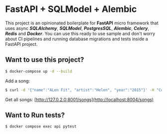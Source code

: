 # FastAPI + SQLModel + Alembic
This project is an opinionated boilerplate for **FastAPI** micro framework that uses async **_SQLAlchemy_**, **_SQLModel_**, **_PostgresSQL_**, _**Alembic**_, **_Celery_**, _**Redis**_ and **_Docker_**. You can use this ready to use sample and don't worry about CI pipelines and running database migrations and tests inside a FastAPI project.

## Want to use this project?

```sh
$ docker-compose up -d --build
```


Add a song:

```sh
$ curl -d '{"name":"ALen Fit", "artist":"Helen", "year":"2015"}' -H "Content-Type: application/json" -X POST http://127.0.2.0:8001/songs
```

Get all songs: [http://127.0.2.0:8001/songs](http://localhost:8004/songs)

## Want to Run tests?

```sh
$ docker compose exec api pytest
```